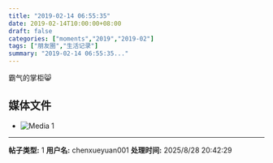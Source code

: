 ```yaml
---
title: "2019-02-14 06:55:35"
date: 2019-02-14T10:00:00+08:00
draft: false
categories: ["moments","2019","2019-02"]
tags: ["朋友圈","生活记录"]
summary: "2019-02-14 06:55:35..."
---
```


霸气的掌柜😸

## 媒体文件

- ![Media 1](/Moments/photos/2019-02-14/201902140655350.jpg)

---

**帖子类型:** 1
**用户名:** chenxueyuan001
**处理时间:** 2025/8/28 20:42:29